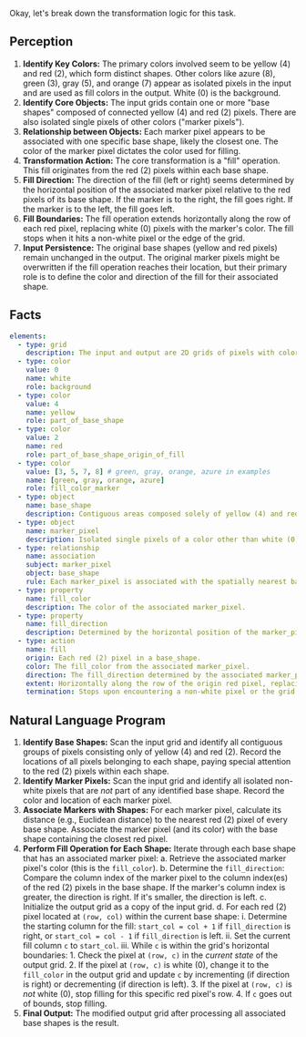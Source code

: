 Okay, let's break down the transformation logic for this task.

## Perception

1.  **Identify Key Colors:** The primary colors involved seem to be yellow (4) and red (2), which form distinct shapes. Other colors like azure (8), green (3), gray (5), and orange (7) appear as isolated pixels in the input and are used as fill colors in the output. White (0) is the background.
2.  **Identify Core Objects:** The input grids contain one or more "base shapes" composed of connected yellow (4) and red (2) pixels. There are also isolated single pixels of other colors ("marker pixels").
3.  **Relationship between Objects:** Each marker pixel appears to be associated with one specific base shape, likely the closest one. The color of the marker pixel dictates the color used for filling.
4.  **Transformation Action:** The core transformation is a "fill" operation. This fill originates from the red (2) pixels within each base shape.
5.  **Fill Direction:** The direction of the fill (left or right) seems determined by the horizontal position of the associated marker pixel relative to the red pixels of its base shape. If the marker is to the right, the fill goes right. If the marker is to the left, the fill goes left.
6.  **Fill Boundaries:** The fill operation extends horizontally along the row of each red pixel, replacing white (0) pixels with the marker's color. The fill stops when it hits a non-white pixel or the edge of the grid.
7.  **Input Persistence:** The original base shapes (yellow and red pixels) remain unchanged in the output. The original marker pixels might be overwritten if the fill operation reaches their location, but their primary role is to define the color and direction of the fill for their associated shape.

## Facts


```yaml
elements:
  - type: grid
    description: The input and output are 2D grids of pixels with colors represented by integers 0-9.
  - type: color
    value: 0
    name: white
    role: background
  - type: color
    value: 4
    name: yellow
    role: part_of_base_shape
  - type: color
    value: 2
    name: red
    role: part_of_base_shape_origin_of_fill
  - type: color
    value: [3, 5, 7, 8] # green, gray, orange, azure in examples
    name: [green, gray, orange, azure]
    role: fill_color_marker
  - type: object
    name: base_shape
    description: Contiguous areas composed solely of yellow (4) and red (2) pixels.
  - type: object
    name: marker_pixel
    description: Isolated single pixels of a color other than white (0), yellow (4), or red (2). Not connected to any base shape.
  - type: relationship
    name: association
    subject: marker_pixel
    object: base_shape
    rule: Each marker_pixel is associated with the spatially nearest base_shape (specifically, nearest to any of the red pixels within that shape).
  - type: property
    name: fill_color
    description: The color of the associated marker_pixel.
  - type: property
    name: fill_direction
    description: Determined by the horizontal position of the marker_pixel relative to the red (2) pixels of its associated base_shape. If the marker is in a column to the right, direction is 'right'. If to the left, direction is 'left'.
  - type: action
    name: fill
    origin: Each red (2) pixel in a base_shape.
    color: The fill_color from the associated marker_pixel.
    direction: The fill_direction determined by the associated marker_pixel.
    extent: Horizontally along the row of the origin red pixel, replacing white (0) pixels.
    termination: Stops upon encountering a non-white pixel or the grid boundary.
```


## Natural Language Program

1.  **Identify Base Shapes:** Scan the input grid and identify all contiguous groups of pixels consisting only of yellow (4) and red (2). Record the locations of all pixels belonging to each shape, paying special attention to the red (2) pixels within each shape.
2.  **Identify Marker Pixels:** Scan the input grid and identify all isolated non-white pixels that are *not* part of any identified base shape. Record the color and location of each marker pixel.
3.  **Associate Markers with Shapes:** For each marker pixel, calculate its distance (e.g., Euclidean distance) to the nearest red (2) pixel of every base shape. Associate the marker pixel (and its color) with the base shape containing the closest red pixel.
4.  **Perform Fill Operation for Each Shape:** Iterate through each base shape that has an associated marker pixel:
    a.  Retrieve the associated marker pixel's color (this is the `fill_color`).
    b.  Determine the `fill_direction`: Compare the column index of the marker pixel to the column index(es) of the red (2) pixels in the base shape. If the marker's column index is greater, the direction is right. If it's smaller, the direction is left.
    c.  Initialize the output grid as a copy of the input grid.
    d.  For each red (2) pixel located at `(row, col)` within the current base shape:
        i.  Determine the starting column for the fill: `start_col = col + 1` if `fill_direction` is right, or `start_col = col - 1` if `fill_direction` is left.
        ii. Set the current fill column `c` to `start_col`.
        iii. While `c` is within the grid's horizontal boundaries:
            1.  Check the pixel at `(row, c)` in the *current state* of the output grid.
            2.  If the pixel at `(row, c)` is white (0), change it to the `fill_color` in the output grid and update `c` by incrementing (if direction is right) or decrementing (if direction is left).
            3.  If the pixel at `(row, c)` is *not* white (0), stop filling for this specific red pixel's row.
            4.  If `c` goes out of bounds, stop filling.
5.  **Final Output:** The modified output grid after processing all associated base shapes is the result.